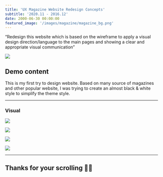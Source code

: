 ```yaml
---
title: 'UX Magazine Website Redesign Concepts'
subtitle: '2020.11 - 2016.12'
date: 2000-06-30 00:00:00
featured_image: '/images/magazine/magazine_bg.png'
---
```



<p class="intro-text"> 
“Redesign this website which is based on the wireframe to apply a visual design direction/language to the main pages and showing a clear and appropriate visual communication”
</p>


![](/images/magazine/magazine_cover.png)

## Demo content

This is my first try to design website. Based on many source of magazines and other popular website, I was trying to create an almost black & white style to simplify the theme style.


---

### Visual

![](/images/magazine/1-1.jpg)

![](/images/magazine/1-2.jpg)

![](/images/magazine/1-3.jpg)

![](/images/magazine/1-4.jpg)

---




## Thanks for your scrolling   👐🏻

